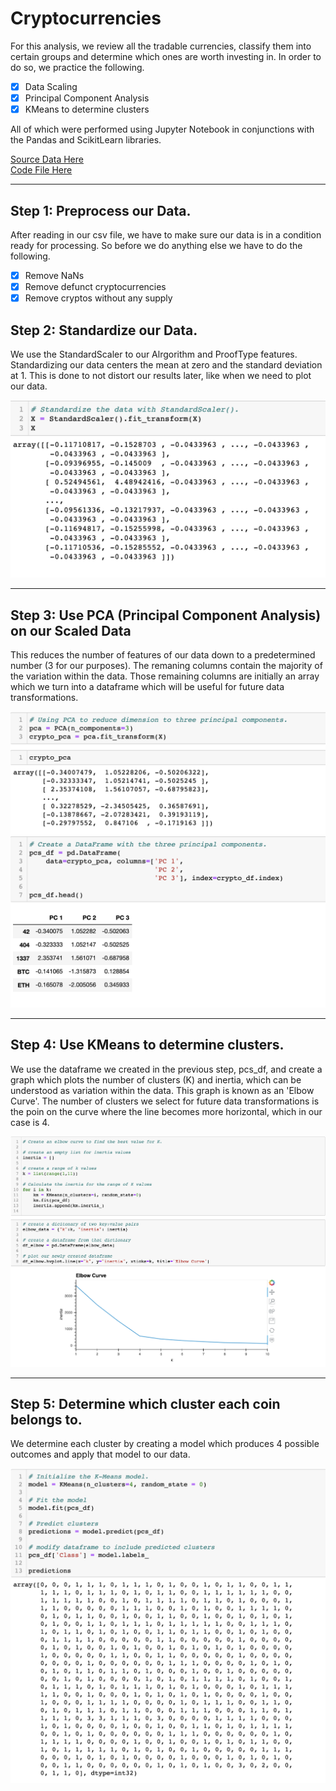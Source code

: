 # Cryptocurrencies

For this analysis, we review all the tradable currencies, classify them into certain groups and determine which ones are worth investing in. 
In order to do so, we practice the following. 

- [x] Data Scaling 
- [x] Principal Component Analysis
- [x] KMeans to determine clusters

All of which were performed using Jupyter Notebook in conjunctions with the Pandas and ScikitLearn libraries. 

[Source Data Here](https://github.com/carlosjennings1991/Cryptocurrencies/blob/main/crypto_data.csv)
<br>
[Code File Here](https://github.com/carlosjennings1991/Cryptocurrencies/blob/main/crypto_clustering.ipynb)

---

## Step 1: Preprocess our Data. 

After reading in our csv file, we have to make sure our data is in a condition ready for processing. So before we do anything else we have to do the following. 

- [x] Remove NaNs
- [x] Remove defunct cryptocurrencies
- [x] Remove cryptos without any supply

## Step 2: Standardize our Data.
We use the StandardScaler to our Alrgorithm and ProofType features. Standardizing our data centers the mean at zero and the standard deviation at 1. This is done to not distort our results later, like when we need to plot our data. 

<img src="https://github.com/carlosjennings1991/Cryptocurrencies/blob/main/StandardizeData.png">

___

## Step 3: Use PCA (Principal Component Analysis) on our Scaled Data
This reduces the number of features of our data down to a predetermined number (3 for our purposes). The remaning columns contain the majority of the variation within the data. Those remaining columns are initially an array which we turn into a dataframe which will be useful for future data transformations. 

<img src="https://github.com/carlosjennings1991/Cryptocurrencies/blob/main/PCA_columns.png">

___

## Step 4: Use KMeans to determine clusters. 
We use the dataframe we created in the previous step, pcs_df, and create a graph which plots the number of clusters (K) and inertia, which can be understood as variation within the data. This graph is known as an 'Elbow Curve'. The number of clusters we select for future data transformations is the poin on the curve where the line becomes more horizontal, which in our case is 4. 

<img src="https://github.com/carlosjennings1991/Cryptocurrencies/blob/main/KMeans_ElbowCurve.png">

___

## Step 5: Determine which cluster each coin belongs to. 
We determine each cluster by creating a model which produces 4 possible outcomes and apply that model to our data. 

<img src="https://github.com/carlosjennings1991/Cryptocurrencies/blob/main/DetermineCluster.png">
